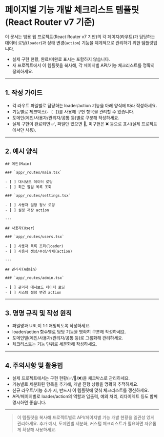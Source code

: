 # 페이지별 기능 개발 체크리스트 템플릿 (React Router v7 기준)

이 문서는 범용 웹 프로젝트(React Router v7 기반)의 각 페이지(라우트)가 담당하는 데이터 로딩(`loader`)과 상태 변경(`action`) 기능을 체계적으로 관리하기 위한 템플릿입니다.

- 실제 구현 현황, 완료/미완료 표시는 포함하지 않습니다.
- 새 프로젝트에서 이 템플릿을 복사해, 각 페이지별 API/기능 체크리스트를 명확히 정의하세요.

---

## 1. 작성 가이드

- 각 라우트 파일별로 담당하는 loader/action 기능을 아래 양식에 따라 작성하세요.
- 기능별로 체크박스(`- [ ]`)를 사용해 구현 항목을 관리할 수 있습니다.
- 도메인(메인/사용자/관리자/공통 등)별로 구분해 작성하세요.
- 실제 구현이 완료되면 ✅, 파일만 있으면 📁, 미구현은 ❌ 등으로 표시(실제 프로젝트에서만 사용).

---

## 2. 예시 양식

```
## 메인(Main)

### `app/_routes/main.tsx`

- [ ] 대시보드 데이터 로딩
- [ ] 최근 알림 목록 조회

### `app/_routes/settings.tsx`

- [ ] 사용자 설정 정보 로딩
- [ ] 설정 저장 action

---

## 사용자(User)

### `app/_routes/users.tsx`

- [ ] 사용자 목록 조회(loader)
- [ ] 사용자 생성/수정/삭제(action)

---

## 관리자(Admin)

### `app/_routes/admin.tsx`

- [ ] 관리자 대시보드 데이터 로딩
- [ ] 시스템 설정 변경 action
```

---

## 3. 명명 규칙 및 작성 원칙

- 파일명과 URL이 1:1 매핑되도록 작성하세요.
- loader/action 함수별로 담당 기능을 명확히 구분해 작성하세요.
- 도메인별(메인/사용자/관리자/공통 등)로 그룹화해 관리하세요.
- 체크리스트는 기능 단위로 세분화해 작성하세요.

---

## 4. 주의사항 및 활용법

- 실제 프로젝트에서는 구현 현황(✅/📁/❌)을 체크박스로 관리하세요.
- 기능별로 세분화된 항목을 추가해, 개발 진행 상황을 명확히 추적하세요.
- 신규 라우트/기능 추가 시, 반드시 이 템플릿에 맞춰 체크리스트를 갱신하세요.
- API/페이지별로 loader/action의 역할과 입출력, 예외 처리, 리다이렉트 등도 함께 명시하면 좋습니다.

---

> 이 템플릿을 복사해 프로젝트별로 API/페이지별 기능 개발 현황을 일관성 있게 관리하세요.
> 추가 예시, 도메인별 세분화, 커스텀 체크리스트가 필요하면 자유롭게 확장해 사용하세요.
